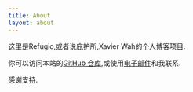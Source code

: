 ```yaml
---
title: About
layout: about
---
```


这里是Refugio,或者说庇护所,Xavier Wah的个人博客项目.

你可以访问本站的[GitHub 仓库](https://github.com/XavierWah/refugio),或使用[电子邮件](mailto:xavierwah@outlook.com)和我联系.

感谢支持.
